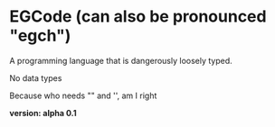 # EGCode (can also be pronounced "egch")
A programming language that is dangerously loosely typed.

No data types

Because who needs "" and '', am I right

**version: alpha 0.1**